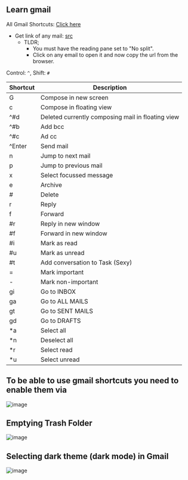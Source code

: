 ## Learn gmail

All Gmail Shortcuts: [Click here](https://support.google.com/mail/answer/6594)

- Get link of any mail: [src](https://stackoverflow.com/a/65670524/10012446)
  - TLDR;
    - You must have the reading pane set to "No split".
    - Click on any email to open it and now copy the url from the browser.

Control: `^`, Shift: `#`

| Shortcut | Description                                       |
| -------- | ------------------------------------------------- |
| G        | Compose in new screen                             |
| c        | Compose in floating view                          |
| ^#d      | Deleted currently composing mail in floating view |
| ^#b      | Add bcc                                           |
| ^#c      | Ad cc                                             |
| ^Enter   | Send mail                                         |
| n        | Jump to next mail                                 |
| p        | Jump to previous mail                             |
| x        | Select focussed message                           |
| e        | Archive                                           |
| #        | Delete                                            |
| r        | Reply                                             |
| f        | Forward                                           |
| #r       | Reply in new window                               |
| #f       | Forward in new window                             |
| #i       | Mark as read                                      |
| #u       | Mark as unread                                    |
| #t       | Add conversation to Task (Sexy)                   |
| =        | Mark important                                    |
| -        | Mark non-important                                |
| gi       | Go to INBOX                                       |
| ga       | Go to ALL MAILS                                   |
| gt       | Go to SENT MAILS                                  |
| gd       | Go to DRAFTS                                      |
| \*a      | Select all                                        |
| \*n      | Deselect all                                      |
| \*r      | Select read                                       |
| \*u      | Select unread                                     |

## To be able to use gmail shortcuts you need to enable them via

![image](https://user-images.githubusercontent.com/31458531/190988173-e70378bd-ead8-4ff0-a4d6-ec1e15bdf17c.png)

## Emptying Trash Folder

![image](https://user-images.githubusercontent.com/31458531/190856930-7a402127-c541-4c3a-ace7-24d968fb26ad.png)

## Selecting dark theme (dark mode) in Gmail

![image](https://github.com/sahilrajput03/sahilrajput03/assets/31458531/780998f4-2944-4314-a866-7dd968e452cf)
